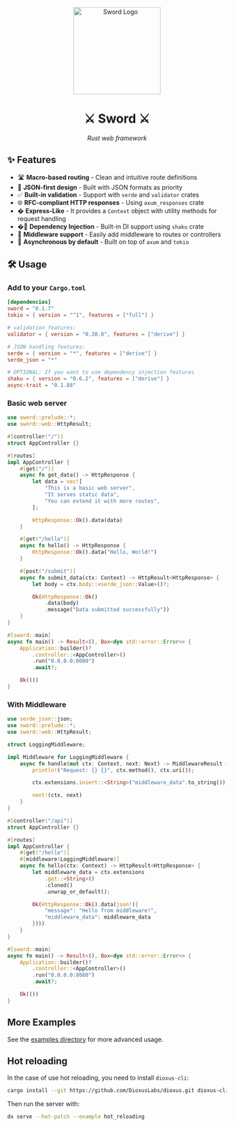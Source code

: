 <div align="center">
<img src="https://pillan.inf.uct.cl/~lrevillod/images/sword-logo.png" alt="Sword Logo" width="200">

<h1>⚔️ Sword ⚔️</h1>
<p><em>Rust web framework</em></p>
</div>

## ✨ Features

- 🛣️ **Macro-based routing** - Clean and intuitive route definitions
- 📄 **JSON-first design** - Built with JSON formats as priority
- ✅ **Built-in validation** - Support with `serde` and `validator` crates
- 🌐 **RFC-compliant HTTP responses** - Using `axum_responses` crate
- � **Express-Like** - It provides a `Context` object with utility methods for request handling
- �💉 **Dependency Injection** - Built-in DI support using `shaku` crate
- 🧩 **Middleware support** - Easily add middleware to routes or controllers
- 🚀 **Asynchronous by default** - Built on top of `axum` and `tokio`

## 🛠️ Usage

### Add to your `Cargo.toml`

```toml
[dependencies]
sword = "0.1.7"
tokio = { version = "^1", features = ["full"] }

# validation features:
validator = { version = "0.20.0", features = ["derive"] }

# JSON handling features:
serde = { version = "*", features = ["derive"] }
serde_json = "*"

# OPTIONAL: If you want to use dependency injection features
shaku = { version = "0.6.2", features = ["derive"] }
async-trait = "0.1.88"
```

### Basic web server

```rust
use sword::prelude::*;
use sword::web::HttpResult;

#[controller("/")]
struct AppController {}

#[routes]
impl AppController {
    #[get("/")]
    async fn get_data() -> HttpResponse {
        let data = vec![
            "This is a basic web server",
            "It serves static data",
            "You can extend it with more routes",
        ];

        HttpResponse::Ok().data(data)
    }

    #[get("/hello")]
    async fn hello() -> HttpResponse {
        HttpResponse::Ok().data("Hello, World!")
    }

    #[post("/submit")]
    async fn submit_data(ctx: Context) -> HttpResult<HttpResponse> {
        let body = ctx.body::<serde_json::Value>()?;

        Ok(HttpResponse::Ok()
            .data(body)
            .message("Data submitted successfully"))
    }
}

#[sword::main]
async fn main() -> Result<(), Box<dyn std::error::Error>> {
    Application::builder()?
        .controller::<AppController>()
        .run("0.0.0.0:8080")
        .await?;

    Ok(())
}
```

### With Middleware

```rust
use serde_json::json;
use sword::prelude::*;
use sword::web::HttpResult;

struct LoggingMiddleware;

impl Middleware for LoggingMiddleware {
    async fn handle(mut ctx: Context, next: Next) -> MiddlewareResult {
        println!("Request: {} {}", ctx.method(), ctx.uri());

        ctx.extensions.insert::<String>("middleware_data".to_string());

        next!(ctx, next)
    }
}

#[controller("/api")]
struct AppController {}

#[routes]
impl AppController {
    #[get("/hello")]
    #[middleware(LoggingMiddleware)]
    async fn hello(ctx: Context) -> HttpResult<HttpResponse> {
        let middleware_data = ctx.extensions
            .get::<String>()
            .cloned()
            .unwrap_or_default();

        Ok(HttpResponse::Ok().data(json!({
            "message": "Hello from middleware!",
            "middleware_data": middleware_data
        })))
    }
}

#[sword::main]
async fn main() -> Result<(), Box<dyn std::error::Error>> {
    Application::builder()?
        .controller::<AppController>()
        .run("0.0.0.0:8080")
        .await?;

    Ok(())
}
```

## More Examples

See the [examples directory](./examples) for more advanced usage.

## Hot reloading

In the case of use hot reloading, you need to install `dioxus-cli`:

```bash
cargo install --git https://github.com/DioxusLabs/dioxus.git dioxus-cli
```

Then run the server with:

```bash
dx serve --hot-patch --example hot_reloading
```
